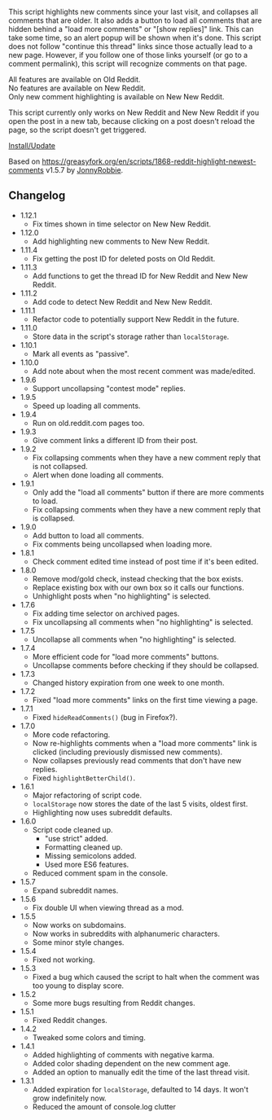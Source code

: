 This script highlights new comments since your last visit, and collapses all comments that are older.
It also adds a button to load all comments that are hidden behind a "load more comments" or "[show replies]"
link. This can take some time, so an alert popup will be shown when it's done. This script does not
follow "continue this thread" links since those actually lead to a new page. However, if you follow
one of those links yourself (or go to a comment permalink), this script will recognize comments on
that page.

All features are available on Old Reddit.  
No features are available on New Reddit.  
Only new comment highlighting is available on New New Reddit.

This script currently only works on New Reddit and New New Reddit if you open the post in a new tab,
because clicking on a post doesn't reload the page, so the script doesn't get triggered.

[Install/Update](https://raw.githubusercontent.com/Yay295/Reddit-Highlight-Newest-Comments/refs/heads/main/Reddit%20Highlight%20Newest%20Comments.user.js)

Based on https://greasyfork.org/en/scripts/1868-reddit-highlight-newest-comments v1.5.7 by [JonnyRobbie](https://github.com/jonnyrobbie).

## Changelog
- 1.12.1
  - Fix times shown in time selector on New New Reddit.
- 1.12.0
  - Add highlighting new comments to New New Reddit.
- 1.11.4
  - Fix getting the post ID for deleted posts on Old Reddit.
- 1.11.3
  - Add functions to get the thread ID for New Reddit and New New Reddit.
- 1.11.2
  - Add code to detect New Reddit and New New Reddit.
- 1.11.1
  - Refactor code to potentially support New Reddit in the future.
- 1.11.0
  - Store data in the script's storage rather than `localStorage`.
- 1.10.1
  - Mark all events as "passive".
- 1.10.0
  - Add note about when the most recent comment was made/edited.
- 1.9.6
  - Support uncollapsing "contest mode" replies.
- 1.9.5
  - Speed up loading all comments.
- 1.9.4
  - Run on old.reddit.com pages too.
- 1.9.3
  - Give comment links a different ID from their post.
- 1.9.2
  - Fix collapsing comments when they have a new comment reply that is not collapsed.
  - Alert when done loading all comments.
- 1.9.1
  - Only add the "load all comments" button if there are more comments to load.
  - Fix collapsing comments when they have a new comment reply that is collapsed.
- 1.9.0
  - Add button to load all comments.
  - Fix comments being uncollapsed when loading more.
- 1.8.1
  - Check comment edited time instead of post time if it's been edited.
- 1.8.0
  - Remove mod/gold check, instead checking that the box exists.
  - Replace existing box with our own box so it calls our functions.
  - Unhighlight posts when "no highlighting" is selected.
- 1.7.6
  - Fix adding time selector on archived pages.
  - Fix uncollapsing all comments when "no highlighting" is selected.
- 1.7.5
  - Uncollapse all comments when "no highlighting" is selected.
- 1.7.4
  - More efficient code for "load more comments" buttons.
  - Uncollapse comments before checking if they should be collapsed.
- 1.7.3
  - Changed history expiration from one week to one month.
- 1.7.2
  - Fixed "load more comments" links on the first time viewing a page.
- 1.7.1
  - Fixed `hideReadComments()` (bug in Firefox?).
- 1.7.0
  - More code refactoring.
  - Now re-highlights comments when a "load more comments" link is clicked (including previously dismissed new comments).
  - Now collapses previously read comments that don't have new replies.
  - Fixed `highlightBetterChild()`.
- 1.6.1
  - Major refactoring of script code.
  - `localStorage` now stores the date of the last 5 visits, oldest first.
  - Highlighting now uses subreddit defaults.
- 1.6.0
  - Script code cleaned up.
    - "use strict" added.
    - Formatting cleaned up.
    - Missing semicolons added.
    - Used more ES6 features.
  - Reduced comment spam in the console.
- 1.5.7
  - Expand subreddit names.
- 1.5.6
  - Fix double UI when viewing thread as a mod.
- 1.5.5
  - Now works on subdomains.
  - Now works in subreddits with alphanumeric characters.
  - Some minor style changes.
- 1.5.4
  - Fixed not working.
- 1.5.3
  - Fixed a bug which caused the script to halt when the comment was too young to display score.
- 1.5.2
  - Some more bugs resulting from Reddit changes.
- 1.5.1
  - Fixed Reddit changes.
- 1.4.2
  - Tweaked some colors and timing.
- 1.4.1
  - Added highlighting of comments with negative karma.
  - Added color shading dependent on the new comment age.
  - Added an option to manually edit the time of the last thread visit.
- 1.3.1
  - Added expiration for `localStorage`, defaulted to 14 days. It won't grow indefinitely now.
  - Reduced the amount of console.log clutter
